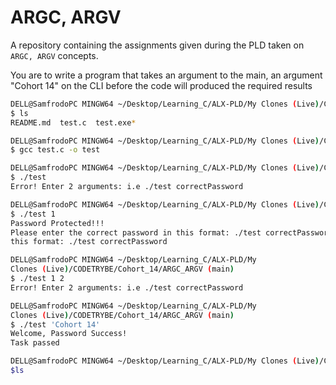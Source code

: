 # ARGC, ARGV

A repository containing the assignments given during the PLD taken on ```ARGC, ARGV``` concepts. 

You are to write a program that takes an argument to the main, an argument "Cohort 14" on the CLI before the code will produced the required results  

```bash
DELL@SamfrodoPC MINGW64 ~/Desktop/Learning_C/ALX-PLD/My Clones (Live)/CODETRYBE/Cohort_14/ARGC_ARGV (main)     
$ ls
README.md  test.c  test.exe*

DELL@SamfrodoPC MINGW64 ~/Desktop/Learning_C/ALX-PLD/My Clones (Live)/CODETRYBE/Cohort_14/ARGC_ARGV (main)
$ gcc test.c -o test

DELL@SamfrodoPC MINGW64 ~/Desktop/Learning_C/ALX-PLD/My Clones (Live)/CODETRYBE/Cohort_14/ARGC_ARGV (main)
$ ./test
Error! Enter 2 arguments: i.e ./test correctPassword

DELL@SamfrodoPC MINGW64 ~/Desktop/Learning_C/ALX-PLD/My Clones (Live)/CODETRYBE/Cohort_14/ARGC_ARGV (main)
$ ./test 1
Password Protected!!!
Please enter the correct password in this format: ./test correctPassword
this format: ./test correctPassword 

DELL@SamfrodoPC MINGW64 ~/Desktop/Learning_C/ALX-PLD/My 
Clones (Live)/CODETRYBE/Cohort_14/ARGC_ARGV (main)      
$ ./test 1 2
Error! Enter 2 arguments: i.e ./test correctPassword

DELL@SamfrodoPC MINGW64 ~/Desktop/Learning_C/ALX-PLD/My 
Clones (Live)/CODETRYBE/Cohort_14/ARGC_ARGV (main)      
$ ./test 'Cohort 14'
Welcome, Password Success!
Task passed

DELL@SamfrodoPC MINGW64 ~/Desktop/Learning_C/ALX-PLD/My Clones (Live)/CODETRYBE/Cohort_14/ARGC_ARGV (main)     
$ls

                                     
```